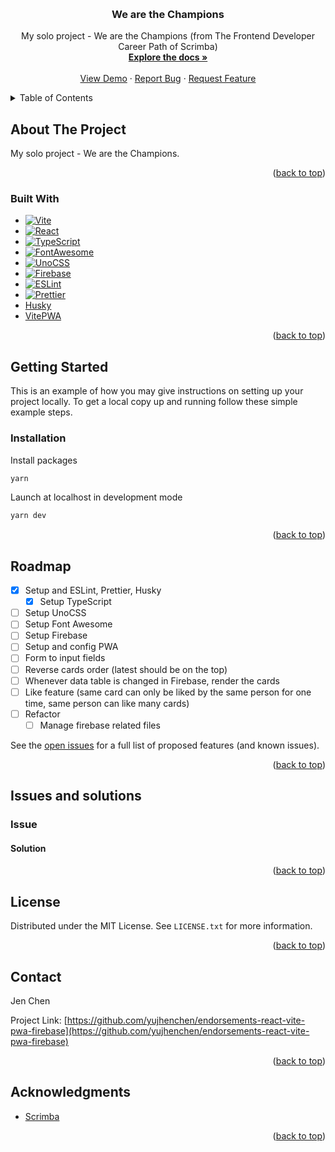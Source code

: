 <a name="readme-top"></a>

<!-- PROJECT LOGO -->
<br />
<div align="center">
  <!-- <a href="https://github.com/yujhenchen/endorsements-react-vite-pwa-firebase">
    <img src="images/logo.png" alt="Logo" width="80" height="80">
  </a> -->

<h3 align="center">We are the Champions</h3>

  <p align="center">
    My solo project - We are the Champions (from The Frontend Developer Career Path of Scrimba)
    <br />
    <a href="https://github.com/yujhenchen/endorsements-react-vite-pwa-firebase"><strong>Explore the docs »</strong></a>
    <br />
    <br />
    <a href="https://jen-endorsements-react-vite-pwa-firebase.netlify.app/" target=”_blank”>View Demo</a>
    ·
    <a href="https://github.com/yujhenchen/endorsements-react-vite-pwa-firebase/issues">Report Bug</a>
    ·
    <a href="https://github.com/yujhenchen/endorsements-react-vite-pwa-firebase/issues">Request Feature</a>
  </p>
</div>

<!-- TABLE OF CONTENTS -->
<details>
  <summary>Table of Contents</summary>
  <ol>
    <li>
      <a href="#about-the-project">About The Project</a>
      <ul>
        <li><a href="#built-with">Built With</a></li>
      </ul>
    </li>
    <li>
      <a href="#getting-started">Getting Started</a>
      <ul>
        <!-- <li><a href="#prerequisites">Prerequisites</a></li> -->
        <li><a href="#installation">Installation</a></li>
      </ul>
    </li>
    <!-- <li><a href="#usage">Usage</a></li> -->
    <li><a href="#roadmap">Roadmap</a></li>
    <!-- <li><a href="#contributing">Contributing</a></li> -->
    <li><a href="#issues-and-solutions">Issues and solutions</a></li>
    <li><a href="#license">License</a></li>
    <li><a href="#contact">Contact</a></li>
    <li><a href="#acknowledgments">Acknowledgments</a></li>
  </ol>
</details>

<!-- ABOUT THE PROJECT -->

## About The Project

<!-- [![Product Name Screen Shot][product-screenshot]](https://example.com) -->

My solo project - We are the Champions.

<p align="right">(<a href="#readme-top">back to top</a>)</p>

### Built With

- [![Vite][Vite]][Vite-url]
- [![React][React.js]][React-url]
- [![TypeScript]][TypeScript]
- [![FontAwesome][FontAwesome]][FontAwesome-url]
- [![UnoCSS][UnoCSS]][UnoCSS-url]
- [![Firebase][Firebase]][Firebase-url]
- [![ESLint][ESLint]][ESLint-url]
- [![Prettier][Prettier]][Prettier-url]
- [Husky][Husky-url]
- [VitePWA][VitePWA-url]

<p align="right">(<a href="#readme-top">back to top</a>)</p>

<!-- GETTING STARTED -->

## Getting Started

This is an example of how you may give instructions on setting up your project locally.
To get a local copy up and running follow these simple example steps.

<!-- ### Prerequisites

This is an example of how to list things you need to use the software and how to install them.
* npm
  ```sh
  npm install npm@latest -g
  ``` -->

### Installation

Install packages

```sh
yarn
```

Launch at localhost in development mode

```sh
yarn dev
```

<p align="right">(<a href="#readme-top">back to top</a>)</p>

<!-- USAGE EXAMPLES -->
<!-- ## Usage

Use this space to show useful examples of how a project can be used. Additional screenshots, code examples and demos work well in this space. You may also link to more resources.

_For more examples, please refer to the [Documentation](https://example.com)_

<p align="right">(<a href="#readme-top">back to top</a>)</p> -->

<!-- ROADMAP -->

## Roadmap

- [x] Setup and ESLint, Prettier, Husky
  - [x] Setup TypeScript
- [ ] Setup UnoCSS
- [ ] Setup Font Awesome
- [ ] Setup Firebase
- [ ] Setup and config PWA
- [ ] Form to input fields
- [ ] Reverse cards order (latest should be on the top)
- [ ] Whenever data table is changed in Firebase, render the cards
- [ ] Like feature (same card can only be liked by the same person for one time, same person can like many cards)
- [ ] Refactor
  - [ ] Manage firebase related files

See the [open issues](https://github.com/yujhenchen/endorsements-react-vite-pwa-firebase/issues) for a full list of proposed features (and known issues).

<p align="right">(<a href="#readme-top">back to top</a>)</p>

<!-- ISSUES AND SOLUTIONS -->

## Issues and solutions

### Issue

#### Solution

<p align="right">(<a href="#readme-top">back to top</a>)</p>

<!-- CONTRIBUTING -->
<!-- ## Contributing

Contributions are what make the open source community such an amazing place to learn, inspire, and create. Any contributions you make are **greatly appreciated**.

If you have a suggestion that would make this better, please fork the repo and create a pull request. You can also simply open an issue with the tag "enhancement".
Don't forget to give the project a star! Thanks again!

1. Fork the Project
2. Create your Feature Branch (`git checkout -b feature/AmazingFeature`)
3. Commit your Changes (`git commit -m 'Add some AmazingFeature'`)
4. Push to the Branch (`git push origin feature/AmazingFeature`)
5. Open a Pull Request

<p align="right">(<a href="#readme-top">back to top</a>)</p> -->

<!-- LICENSE -->

## License

Distributed under the MIT License. See `LICENSE.txt` for more information.

<p align="right">(<a href="#readme-top">back to top</a>)</p>

<!-- CONTACT -->

## Contact

<!-- Jen Chen - [@twitter_handle](https://twitter.com/twitter_handle) - email@email_client.com -->

Jen Chen

Project Link: [https://github.com/yujhenchen/endorsements-react-vite-pwa-firebase](https://github.com/yujhenchen/endorsements-react-vite-pwa-firebase)

<p align="right">(<a href="#readme-top">back to top</a>)</p>

<!-- ACKNOWLEDGMENTS -->

## Acknowledgments

- [Scrimba](https://scrimba.com/)

<p align="right">(<a href="#readme-top">back to top</a>)</p>

<!-- MARKDOWN LINKS & IMAGES -->
<!-- https://www.markdownguide.org/basic-syntax/#reference-style-links -->

[contributors-shield]: https://img.shields.io/github/contributors/yujhenchen/endorsements-react-vite-pwa-firebase.svg?style=for-the-badge
[contributors-url]: https://github.com/yujhenchen/endorsements-react-vite-pwa-firebase/graphs/contributors
[forks-shield]: https://img.shields.io/github/forks/yujhenchen/endorsements-react-vite-pwa-firebase.svg?style=for-the-badge
[forks-url]: https://github.com/yujhenchen/endorsements-react-vite-pwa-firebase/network/members
[stars-shield]: https://img.shields.io/github/stars/yujhenchen/endorsements-react-vite-pwa-firebase.svg?style=for-the-badge
[stars-url]: https://github.com/yujhenchen/endorsements-react-vite-pwa-firebase/stargazers
[issues-shield]: https://img.shields.io/github/issues/yujhenchen/endorsements-react-vite-pwa-firebase.svg?style=for-the-badge
[issues-url]: https://github.com/yujhenchen/endorsements-react-vite-pwa-firebase/issues
[license-shield]: https://img.shields.io/github/license/yujhenchen/endorsements-react-vite-pwa-firebase.svg?style=for-the-badge
[license-url]: https://github.com/yujhenchen/endorsements-react-vite-pwa-firebase/blob/master/LICENSE.txt
[linkedin-shield]: https://img.shields.io/badge/-LinkedIn-black.svg?style=for-the-badge&logo=linkedin&colorB=555
[linkedin-url]: https://linkedin.com/in/linkedin_username
[product-screenshot]: images/screenshot.png
[React.js]: https://img.shields.io/badge/React-20232A?style=for-the-badge&logo=react&logoColor=61DAFB
[React-url]: https://reactjs.org/
[Vite]: https://img.shields.io/badge/vite-%23646CFF.svg?style=for-the-badge&logo=vite&logoColor=white
[Vite-url]: https://vitejs.dev/
[TypeScript]: https://img.shields.io/badge/typescript-%23007ACC.svg?style=for-the-badge&logo=typescript&logoColor=white
[FontAwesome]: https://a11ybadges.com/badge?logo=fontawesome
[FontAwesome-url]: https://fontawesome.com/
[UnoCSS]: https://img.shields.io/badge/unocss-333333.svg?style=for-the-badge&logo=unocss&logoColor=white
[UnoCSS-url]: https://unocss.dev/
[Firebase]: https://img.shields.io/badge/firebase-%23039BE5.svg?style=for-the-badge&logo=firebase
[Firebase-url]: https://firebase.google.com/
[ESLint]: https://img.shields.io/badge/ESLint-4B3263?style=for-the-badge&logo=eslint&logoColor=white
[ESLint-url]: https://eslint.org/
[Prettier]: https://ziadoua.github.io/m3-Markdown-Badges/badges/Prettier/prettier1.svg
[Prettier-url]: https://prettier.io/
[Husky-url]: https://typicode.github.io/husky/
[VitePWA-url]: https://vite-pwa-org.netlify.app/

